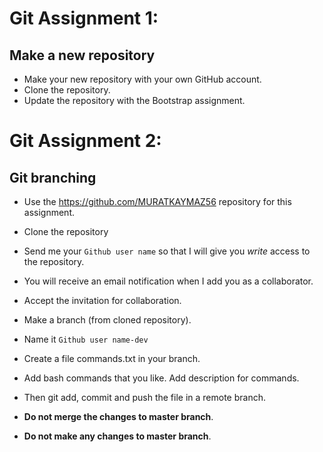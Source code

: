 # Git Assignment 1: 
## Make a new repository

* Make your new repository with your own GitHub account.
* Clone the repository.
* Update the repository with the Bootstrap assignment.


# Git Assignment 2:
## Git branching

* Use the https://github.com/MURATKAYMAZ56 repository for this assignment.
* Clone the repository
* Send me your `Github user name` so that I will give you _write_ access to the repository.
* You will receive an email notification when I add you as a collaborator.
* Accept the invitation for collaboration.
* Make a branch (from cloned repository). 
* Name it `Github user name-dev`
* Create a file commands.txt in your branch.
* Add bash commands that you like. Add description for commands.
* Then git add, commit and push the file in a remote branch.

* **Do not merge the changes to master branch**.
* **Do not make any changes to master branch**.

